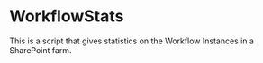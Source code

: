 # WorkflowStats
This is a script that gives statistics on the Workflow Instances in a SharePoint farm.
